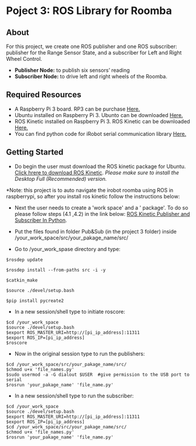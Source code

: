 # Poject 3: ROS Library for Roomba

## About

For this project, we create one ROS publisher and one ROS subscriber: publisher for the Range Sensor State, and a subscriber for Left and Right Wheel Control. 



- **Publisher Node:** to publish six sensors’ reading 
- **Subscriber Node:** to drive left and right wheels of the Roomba.

## Required Resources 
 
- A Raspberry Pi 3 board. RP3 can be purchase [Here.](https://www.amazon.com/CanaKit-Raspberry-Complete-Starter-Kit/dp/B01C6Q2GSY/ref=pd_cp_147_1?_encoding=UTF8&psc=1&refRID=VNATY560QJRKQD417K2Q)
- Ubuntu installed on Raspberry Pi 3. Ubunto can be downloaded [Here.](https://ubuntu-mate.org/blog/ubuntu-mate-for-raspberry-pi-3/) 
- ROS Kinetic installed on Raspberry Pi 3. ROS Kinetic can be downloaded [Here.](http://wiki.ros.org/kinetic/Installation/Ubuntu)
- You can find python code for iRobot serial communication library [Here.](https://pypi.python.org/pypi/pycreate2/0.7.3)


## Getting Started

- Do begin the user must download the ROS kinetic package for Ubuntu. [Click hrere to download ROS Kinetic](http://wiki.ros.org/kinetic/Installation/Ubuntu). *Please make sure to install the Desktop Full (Recommended) version.*

*Note: this project is to auto navigate the irobot roomba using ROS in raspberrypi, so after you install ros kinetic follow the instructions below:

- Next the user needs to create a 'work space' and a ' package'. To do so please follow steps (4.1 ,4.2) in the link below:
[ROS Kinetic Publisher and Subscriber In Python](https://www.intorobotics.com/ros-kinetic-publisher-and-subscriber-in-python/).

- Put the files found in folder Pub&Sub (in the project 3 folder) inside /your_work_space/src/your_pakage_name/src/

- Go to /your_work_spase directory and type:
```
$rosdep update

$rosdep install --from-paths src -i -y

$catkin_make

$source ./devel/setup.bash

$pip install pycreate2
```
- In a new session/shell type to initiate roscore:
```
$cd /your_work_space
$source ./devel/setup.bash
$export ROS_MASTER_URI=http://[pi_ip_address]:11311
$export ROS_IP=[pi_ip_address]
$roscore
```
- Now in the original session type to run the publishers:
```
$cd /your_work_space/src/your_pakage_name/src/
$chmod u+x 'file_names.py'
$sudo usermod -a -G dialout $USER  #give permission to the USB port to serial
$rosrun 'your_pakage_name' 'file_name.py'
```
- In a new session/shell type to run the subscriber:
```
$cd /your_work_space
$source ./devel/setup.bash
$export ROS_MASTER_URI=http://[pi_ip_address]:11311
$export ROS_IP=[pi_ip_address]
$cd /your_work_space/src/your_pakage_name/src/
$chmod u+x 'file_names.py'
$rosrun 'your_pakage_name' 'file_name.py'
```




